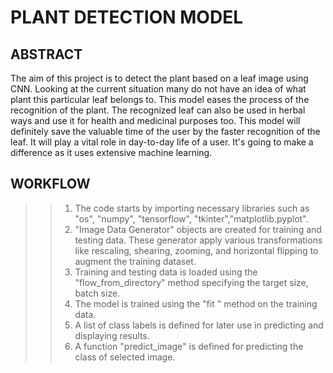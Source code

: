 # PLANT DETECTION MODEL
## ABSTRACT

The aim of this project is to detect the plant based on a leaf image using CNN. Looking at the current situation many do not have an idea of what plant this particular leaf belongs to. This model eases the process of the recognition of the plant. The recognized leaf can also be used in herbal ways and use it for health and medicinal purposes too. This model will definitely save the valuable time of the user by the faster recognition of the leaf. It will play a vital role in day-to-day life of a user. It's going to make a difference as it uses extensive machine learning.
## WORKFLOW
>>1. The code starts by importing necessary libraries such as "os", "numpy", "tensorflow", "tkinter","matplotlib.pyplot".
>>2. "Image Data Generator" objects are created for training and testing data. These generator apply various transformations like rescaling, shearing, zooming, and horizontal flipping to augment the training dataset.
>>3. Training and testing data is loaded using the "flow_from_directory" method specifying the target size, batch size.
>>4. The model is trained using the "fit " method on the training data.
>>5. A list of class labels is defined for later use in predicting and displaying results.
>>6. A function "predict_image" is defined for predicting the class of selected image.


